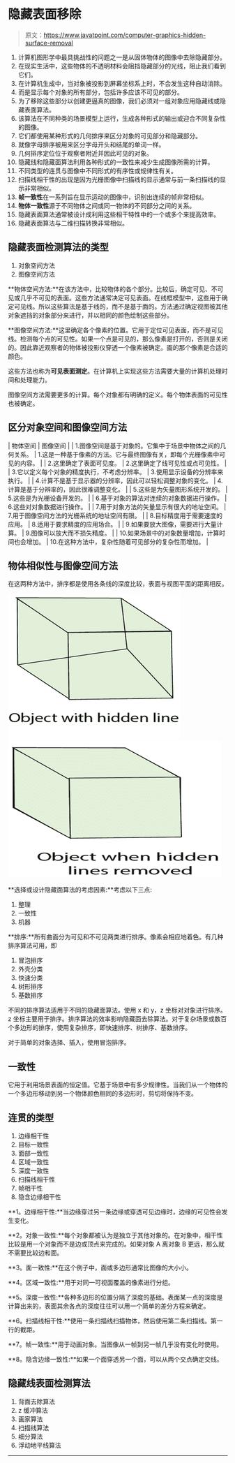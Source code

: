 # 隐藏表面移除

> 原文：<https://www.javatpoint.com/computer-graphics-hidden-surface-removal>

1.  计算机图形学中最具挑战性的问题之一是从固体物体的图像中去除隐藏部分。
2.  在现实生活中，这些物体的不透明材料会阻挡隐藏部分的光线，阻止我们看到它们。
3.  在计算机生成中，当对象被投影到屏幕坐标系上时，不会发生这种自动消除。
4.  而是显示每个对象的所有部分，包括许多应该不可见的部分。
5.  为了移除这些部分以创建更逼真的图像，我们必须对一组对象应用隐藏线或隐藏表面算法。
6.  该算法在不同种类的场景模型上运行，生成各种形式的输出或迎合不同复杂性的图像。
7.  它们都使用某种形式的几何排序来区分对象的可见部分和隐藏部分。
8.  就像字母排序被用来区分字母开头和结尾的单词一样。
9.  几何排序定位位于观察者附近并因此可见的对象。
10.  隐藏线和隐藏面算法利用各种形式的一致性来减少生成图像所需的计算。
11.  不同类型的连贯与图像中不同形式的有序性或规律性有关。
12.  扫描线相干性的出现是因为光栅图像中扫描线的显示通常与前一条扫描线的显示非常相似。
13.  **帧一致性**在一系列旨在显示运动的图像中，识别出连续的帧非常相似。
14.  **物体一致性**源于不同物体之间或同一物体的不同部分之间的关系。
15.  隐藏表面算法通常被设计成利用这些相干特性中的一个或多个来提高效率。
16.  隐藏表面算法与二维扫描转换非常相似。

## 隐藏表面检测算法的类型

1.  对象空间方法
2.  图像空间方法

**物体空间方法:**在该方法中，比较物体的各个部分。比较后，确定可见、不可见或几乎不可见的表面。这些方法通常决定可见表面。在线框模型中，这些用于确定可见线。所以这些算法是基于线的，而不是基于面的。方法通过确定视图被其他对象遮挡的对象部分来进行，并以相同的颜色绘制这些部分。

**图像空间方法:**这里确定各个像素的位置。它用于定位可见表面，而不是可见线。检测每个点的可见性。如果一个点是可见的，那么像素是打开的，否则是关闭的。因此靠近观察者的物体被投影仪穿透一个像素被确定。画的那个像素是合适的颜色。

这些方法也称为**可见表面测定**。在计算机上实现这些方法需要大量的计算机处理时间和处理能力。

图像空间方法需要更多的计算。每个对象都有明确的定义。每个物体表面的可见性也被确定。

## 区分对象空间和图像空间方法

| 物体空间 | 图像空间 |
| 1.图像空间是基于对象的。它集中于场景中物体之间的几何关系。 | 1.这是一种基于像素的方法。它与最终图像有关，即每个光栅像素中可见的内容。 |
| 2.这里确定了表面可见度。 | 2.这里确定了线可见性或点可见性。 |
| 3.它以定义每个对象的精度执行，不考虑分辨率。 | 3.使用显示设备的分辨率来执行。 |
| 4.计算不是基于显示器的分辨率，因此可以轻松调整对象的变化。 | 4.计算是基于分辨率的，因此很难调整变化。 |
| 5.这些是为矢量图形系统开发的。 | 5.这些是为光栅设备开发的。 |
| 6.基于对象的算法对连续的对象数据进行操作。 | 6.这些对对象数据进行操作。 |
| 7.用于对象方法的矢量显示有很大的地址空间。 | 7.用于图像空间方法的光栅系统的地址空间有限。 |
| 8.目标精度用于需要速度的应用。 | 8.适用于要求精度的应用场合。 |
| 9.如果要放大图像，需要进行大量计算。 | 9.图像可以放大而不损失精度。 |
| 10.如果场景中的对象数量增加，计算时间也会增加。 | 10.在这种方法中，复杂性随着可见部分的复杂性而增加。 |

## 物体相似性与图像空间方法

在这两种方法中，排序都是使用各条线的深度比较，表面与视图平面的距离相反。

![Hidden Surface Removal](img/839c67fb010e9cf93f6e301ee66cf187.png)
![Hidden Surface Removal](img/c3828e58675ea3741284628179087c8e.png)

**选择或设计隐藏面算法的考虑因素:**考虑以下三点:

1.  整理
2.  一致性
3.  机器

**排序:**所有曲面分为可见和不可见两类进行排序。像素会相应地着色。有几种排序算法可用，即

1.  冒泡排序
2.  外壳分类
3.  快速分类
4.  树形排序
5.  基数排序

不同的排序算法适用于不同的隐藏面算法。使用 x 和 y，z 坐标对对象进行排序。z 坐标主要用于排序。排序算法的效率影响隐藏面去除算法。对于复杂场景或数百个多边形的排序，使用复杂排序，即快速排序、树排序、基数排序。

对于简单的对象选择、插入，使用冒泡排序。

## 一致性

它用于利用场景表面的恒定值。它基于场景中有多少规律性。当我们从一个物体的一个多边形移动到另一个物体颜色相同的多边形时，剪切将保持不变。

## 连贯的类型

1.  边缘相干性
2.  目标一致性
3.  面部一致性
4.  区域一致性
5.  深度一致性
6.  扫描线相干性
7.  帧相干性
8.  隐含边缘相干性

**1。边缘相干性:**当边缘穿过另一条边缘或穿透可见边缘时，边缘的可见性会发生变化。

**2。对象一致性:**每个对象都被认为是独立于其他对象的。在对象中，相干性比较是用一个对象而不是边或顶点来完成的。如果对象 A 离对象 B 更远，那么就不需要比较边和面。

**3。面一致性:**在这个例子中，面或多边形通常比图像的大小小。

**4。区域一致性:**用于对同一可视面覆盖的像素进行分组。

**5。深度一致性:**各种多边形的位置分隔了深度的基础。表面某一点的深度是计算出来的，表面其余各点的深度往往可以用一个简单的差分方程来确定。

**6。扫描线相干性:**使用一条扫描线扫描物体，然后使用第二条扫描线。第一行的截距。

**7。帧一致性:**用于动画对象。当图像从一帧到另一帧几乎没有变化时使用。

**8。隐含边缘一致性:**如果一个面穿透另一个面，可以从两个交点确定交线。

## 隐藏线表面检测算法

1.  背面去除算法
2.  z 缓冲算法
3.  画家算法
4.  扫描线算法
5.  细分算法
6.  浮动地平线算法

* * *